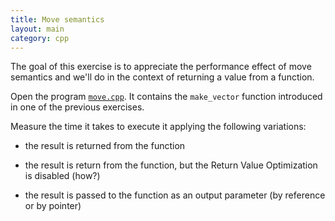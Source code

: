 ```yaml
---
title: Move semantics
layout: main
category: cpp
---
```


The goal of this exercise is to appreciate the performance effect of move
semantics and we'll do in the context of returning a value from a function.

Open the program [`move.cpp`]({{site.exercises_repo}}/hands-on/cpp/move.cpp). It
contains the `make_vector` function introduced in one of the previous exercises.

Measure the time it takes to execute it applying the following variations:

* the result is returned from the function

* the result is return from the function, but the Return Value Optimization is
  disabled (how?)

* the result is passed to the function as an output parameter (by reference or
  by pointer)
